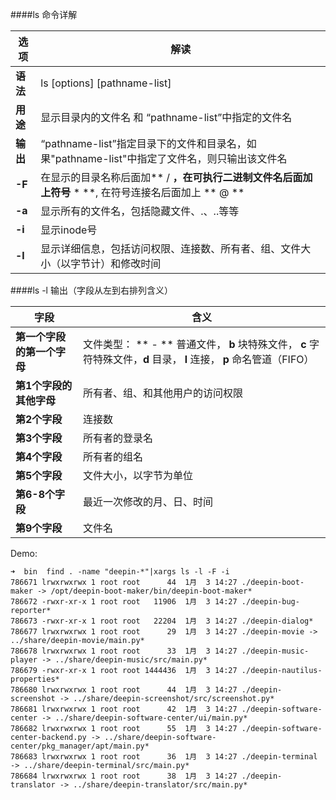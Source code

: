 ####ls 命令详解

|  选项      |   解读      |
|------------|-------------|
| **语法**       | ls [options] [pathname-list]|
| **用途**       | 显示目录内的文件名 和 “pathname-list”中指定的文件名|
| **输出**       | “pathname-list”指定目录下的文件和目录名，如果"pathname-list"中指定了文件名，则只输出该文件名|
| **-F**         | 在显示的目录名称后面加** / **，在可执行二进制文件名后面加上符号** * **, 在符号连接名后面加上 ** @ **|
| **-a**         | 显示所有的文件名，包括隐藏文件、.、..等等|
| **-i**         | 显示inode号|
| **-l**         | 显示详细信息，包括访问权限、连接数、所有者、组、文件大小（以字节计）和修改时间

####ls -l 输出（字段从左到右排列含义）

| 字段| 含义|
|------------------------------| ----------------------------|
| **第一个字段的第一个字母**   | 文件类型： ** - ** 普通文件， **b** 块特殊文件， **c** 字符特殊文件，**d** 目录， **l** 连接， **p** 命名管道（FIFO） |
| **第1个字段的其他字母**      | 所有者、组、和其他用户的访问权限|
| **第2个字段**               | 连接数    |
| **第3个字段**               | 所有者的登录名  |
| **第4个字段**               | 所有者的组名    |
| **第5个字段**               | 文件大小，以字节为单位 |
| **第6-8个字段**             | 最近一次修改的月、日、时间|
| **第9个字段**               | 文件名 |


Demo:

    ➜  bin  find . -name "deepin-*"|xargs ls -l -F -i
    786671 lrwxrwxrwx 1 root root      44  1月  3 14:27 ./deepin-boot-maker -> /opt/deepin-boot-maker/bin/deepin-boot-maker*
    786672 -rwxr-xr-x 1 root root   11906  1月  3 14:27 ./deepin-bug-reporter*
    786673 -rwxr-xr-x 1 root root   22204  1月  3 14:27 ./deepin-dialog*
    786677 lrwxrwxrwx 1 root root      29  1月  3 14:27 ./deepin-movie -> ../share/deepin-movie/main.py*
    786678 lrwxrwxrwx 1 root root      33  1月  3 14:27 ./deepin-music-player -> ../share/deepin-music/src/main.py*
    786679 -rwxr-xr-x 1 root root 1444436  1月  3 14:27 ./deepin-nautilus-properties*
    786680 lrwxrwxrwx 1 root root      44  1月  3 14:27 ./deepin-screenshot -> ../share/deepin-screenshot/src/screenshot.py*
    786681 lrwxrwxrwx 1 root root      42  1月  3 14:27 ./deepin-software-center -> ../share/deepin-software-center/ui/main.py*
    786682 lrwxrwxrwx 1 root root      55  1月  3 14:27 ./deepin-software-center-backend.py -> ../share/deepin-software-center/pkg_manager/apt/main.py*
    786683 lrwxrwxrwx 1 root root      36  1月  3 14:27 ./deepin-terminal -> ../share/deepin-terminal/src/main.py*
    786684 lrwxrwxrwx 1 root root      38  1月  3 14:27 ./deepin-translator -> ../share/deepin-translator/src/main.py*

